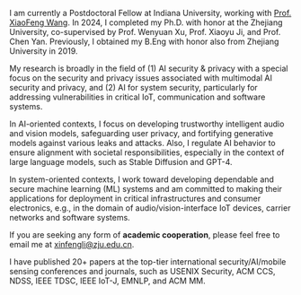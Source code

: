 I am currently a Postdoctoral Fellow at Indiana University, working with <a href="https://scholar.google.com/citations?user=pONu-5EAAAAJ&hl=en">Prof. XiaoFeng Wang</a>. In 2024, I completed my Ph.D. with honor at the Zhejiang University, co-supervised by Prof. Wenyuan Xu, Prof. Xiaoyu Ji, and Prof. Chen Yan. Previously, I obtained my B.Eng with honor also from Zhejiang University in 2019.


<!-- **I am expected to graduate in June 2024 and I'm on the job market (acadamia/industry). Consider dropping me an email if you have any suitable opportunities.** -->


My research is broadly in the field of (1) AI security & privacy with a special focus on the security and privacy issues associated with multimodal AI security and privacy, and (2) AI for system security, particularly for addressing vulnerabilities in critical IoT, communication and software systems. 

In AI-oriented contexts, I focus on developing trustworthy intelligent audio and vision models, safeguarding user privacy, and fortifying generative models against various leaks and attacks. Also, I regulate AI behavior to ensure alignment with societal responsibilities, especially in the context of large language models, such as Stable Diffusion and GPT-4.

In system-oriented contexts, I work toward developing dependable and secure machine learning (ML) systems and am committed to making their applications for deployment in critical infrastructures and consumer electronics, e.g., in the domain of audio/vision-interface IoT devices, carrier networks and software systems.

If you are seeking any form of <b>academic cooperation</b>, please feel free to email me at xinfengli@zju.edu.cn.

I have published 20+ papers at the top-tier international security/AI/mobile sensing conferences and journals, such as USENIX Security, ACM CCS, NDSS, IEEE TDSC, IEEE IoT-J, EMNLP, and ACM MM.

<!-- My research interest includes neural machine translation and computer vision. I have published more than 100 papers at the top international AI conferences with total <a href='https://scholar.google.com/citations?user=DhtAFkwAAAAJ'>google scholar citations <strong><span id='total_cit'>260000+</span></strong></a> (You can also use google scholar badge <a href='https://scholar.google.com/citations?user=DhtAFkwAAAAJ'><img src="https://img.shields.io/endpoint?url={{ url | url_encode }}&logo=Google%20Scholar&labelColor=f6f6f6&color=9cf&style=flat&label=citations"></a>). -->

